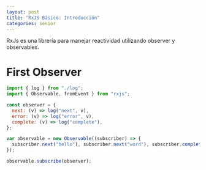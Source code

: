 ```yaml
---
layout: post
title: "RxJS Básico: Introducción"
categories: senior
---
```


RxJs es una librería para manejar reactividad utilizando<!--more--> observer y observables.

# First Observer

```javascript
import { log } from "./log";
import { Observable, fromEvent } from "rxjs";

const observer = {
  next: (v) => log("next", v),
  error: (v) => log("error", v),
  complete: (v) => log("complete"),
};

var observable = new Observable((subscriber) => {
  subscriber.next("hello"), subscriber.next("word"), subscriber.complete();
});

observable.subscribe(observer);
```
